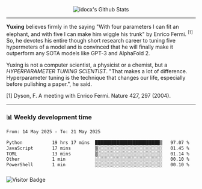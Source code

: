<div align="center">
    <img align="center" src="https://github-readme-stats.vercel.app/api?username=idocx&show_icons=true&count_private=true&hide_border=true" alt="idocx's Github Stats"></img>
</div>

---

**Yuxing** believes firmly in the saying "With four parameters I can fit an elephant, and with five I can make him wiggle his trunk" by Enrico Fermi. <sup>[1]</sup> So, he devotes his entire though short research career to tuning five hypermeters of a model and is convinced that he will finally make it outperform any SOTA models like GPT-3 and AlphaFold 2.

Yuxing is not a computer scientist, a physicist or a chemist, but a *HYPERPARAMETER TUNING SCIENTIST*. "That makes a lot of difference. Hyperparameter tuning is the technique that changes our life, especially before pulishing a paper.", he said.

[1] Dyson, F. A meeting with Enrico Fermi. Nature 427, 297 (2004).


---

### 📊 Weekly development time
<!--START_SECTION:waka-->

```txt
From: 14 May 2025 - To: 21 May 2025

Python           19 hrs 17 mins  ████████████████████████▒   97.07 %
JavaScript       17 mins         ▒░░░░░░░░░░░░░░░░░░░░░░░░   01.45 %
TOML             13 mins         ▒░░░░░░░░░░░░░░░░░░░░░░░░   01.14 %
Other            1 min           ░░░░░░░░░░░░░░░░░░░░░░░░░   00.10 %
PowerShell       1 min           ░░░░░░░░░░░░░░░░░░░░░░░░░   00.10 %
```

<!--END_SECTION:waka-->

### 

![Visitor Badge](https://visitor-badge.laobi.icu/badge?page_id=idocx.idocx)